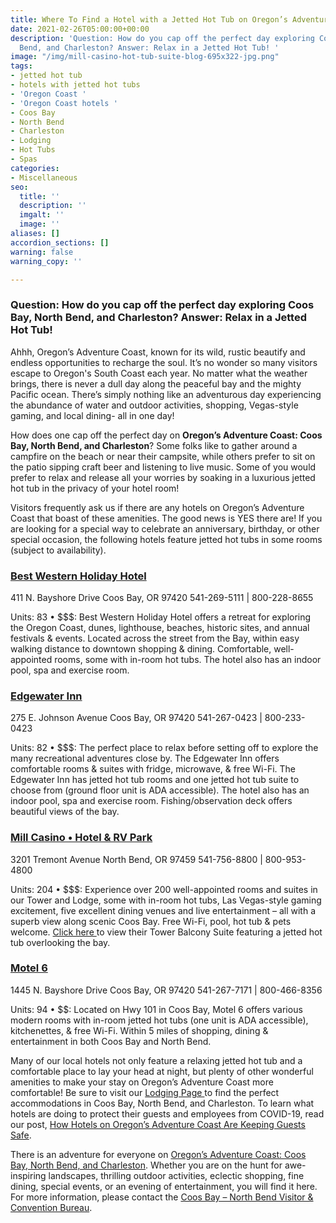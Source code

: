 ```yaml
---
title: Where To Find a Hotel with a Jetted Hot Tub on Oregon’s Adventure Coast
date: 2021-02-26T05:00:00+00:00
description: 'Question: How do you cap off the perfect day exploring Coos Bay, North
  Bend, and Charleston? Answer: Relax in a Jetted Hot Tub! '
image: "/img/mill-casino-hot-tub-suite-blog-695x322-jpg.png"
tags:
- jetted hot tub
- hotels with jetted hot tubs
- 'Oregon Coast '
- 'Oregon Coast hotels '
- Coos Bay
- North Bend
- Charleston
- Lodging
- Hot Tubs
- Spas
categories:
- Miscellaneous
seo:
  title: ''
  description: ''
  imgalt: ''
  image: ''
aliases: []
accordion_sections: []
warning: false
warning_copy: ''

---
```

### Question: How do you cap off the perfect day exploring Coos Bay, North Bend, and Charleston? Answer: Relax in a Jetted Hot Tub!

Ahhh, Oregon’s Adventure Coast, known for its wild, rustic beautify and endless opportunities to recharge the soul. It’s no wonder so many visitors escape to Oregon's South Coast each year. No matter what the weather brings, there is never a dull day along the peaceful bay and the mighty Pacific ocean. There’s simply nothing like an adventurous day experiencing the abundance of water and outdoor activities, shopping, Vegas-style gaming, and local dining- all in one day!

How does one cap off the perfect day on **Oregon’s Adventure Coast: Coos Bay, North Bend, and Charleston**? Some folks like to gather around a campfire on the beach or near their campsite, while others prefer to sit on the patio sipping craft beer and listening to live music. Some of you would prefer to relax and release all your worries by soaking in a luxurious jetted hot tub in the privacy of your hotel room!

Visitors frequently ask us if there are any hotels on Oregon’s Adventure Coast that boast of these amenities. The good news is YES there are! If you are looking for a special way to celebrate an anniversary, birthday, or other special occasion, the following hotels feature jetted hot tubs in some rooms (subject to availability).

### [Best Western Holiday Hotel](https://www.bestwestern.com/en_US/book/hotels-in-coos-bay/best-western-holiday-hotel/propertyCode.38071.html)
411 N. Bayshore Drive
Coos Bay, OR 97420
541-269-5111 | 800-228-8655

Units: 83 • $$$: Best Western Holiday Hotel offers a retreat for exploring the Oregon Coast, dunes, lighthouse, beaches, historic sites, and annual festivals & events. Located across the street from the Bay, within easy walking distance to downtown shopping & dining. Comfortable, well-appointed rooms, some with in-room hot tubs. The hotel also has an indoor pool, spa and exercise room.

### [Edgewater Inn](https://edgewaterinns.com/edgewater-inn-coos-bay/)
275 E. Johnson Avenue
Coos Bay, OR 97420
541-267-0423 | 800-233-0423

Units: 82 • $$$: The perfect place to relax before setting off to explore the many recreational adventures close by. The Edgewater Inn offers comfortable rooms & suites with fridge, microwave, & free Wi-Fi. The Edgewater Inn has jetted hot tub rooms and one jetted hot tub suite to choose from (ground floor unit is ADA accessible). The hotel also has an indoor pool, spa and exercise room. Fishing/observation deck offers beautiful views of the bay.

### [Mill Casino • Hotel & RV Park](https://www.themillcasino.com/accommodations/hotel/tower-rooms/)
3201 Tremont Avenue
North Bend, OR 97459
541-756-8800 | 800-953-4800

Units: 204 • $$$: Experience over 200 well-appointed rooms and suites in our Tower and Lodge, some with in-room hot tubs, Las Vegas-style gaming excitement, five excellent dining venues and live entertainment – all with a superb view along scenic Coos Bay. Free Wi-Fi, pool, hot tub & pets welcome. [Click here ](https://www.themillcasino.com/hotel-room/tower-balcony-suite/)to view their Tower Balcony Suite featuring a jetted hot tub overlooking the bay.

### [Motel 6](https://www.motel6.com/content/g6/en/home/motels.or.coos-bay.9258.html)
1445 N. Bayshore Drive
Coos Bay, OR 97420
541-267-7171 | 800-466-8356

Units: 94 • $$: Located on Hwy 101 in Coos Bay, Motel 6 offers various modern rooms with in-room jetted hot tubs (one unit is ADA accessible), kitchenettes, & free Wi-Fi. Within 5 miles of shopping, dining & entertainment in both Coos Bay and North Bend.

Many of our local hotels not only feature a relaxing jetted hot tub and a comfortable place to lay your head at night, but plenty of other wonderful amenities to make your stay on Oregon’s Adventure Coast more comfortable! Be sure to visit our [Lodging Page ](https://www.oregonsadventurecoast.com/lodging/)to find the perfect accommodations in Coos Bay, North Bend, and Charleston. To learn what hotels are doing to protect their guests and employees from COVID-19, read our post, [How Hotels on Oregon’s Adventure Coast Are Keeping Guests Safe](https://www.oregonsadventurecoast.com/blog/how-hotels-on-oregon-s-adventure-coast-are-keeping-guests-safe/).

There is an adventure for everyone on [Oregon’s Adventure Coast: Coos Bay, North Bend, and Charleston](https://www.oregonsadventurecoast.com/). Whether you are on the hunt for awe-inspiring landscapes, thrilling outdoor activities, eclectic shopping, fine dining, special events, or an evening of entertainment, you will find it here. For more information, please contact the [Coos Bay – North Bend Visitor & Convention Bureau](https://www.oregonsadventurecoast.com/contact/).
